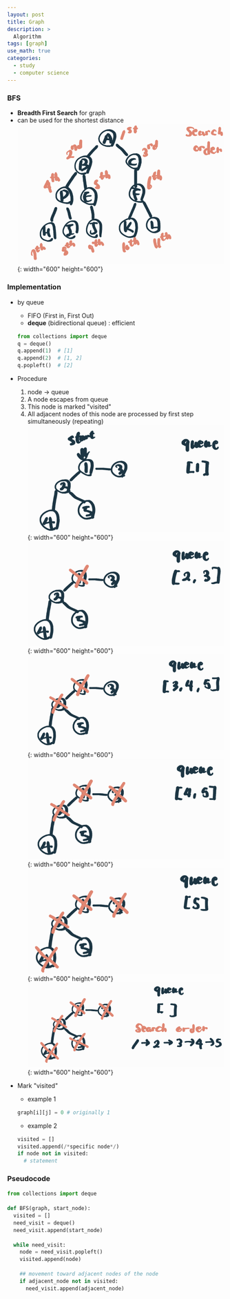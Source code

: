 ```yaml
---
layout: post
title: Graph
description: >
  Algorithm
tags: [graph]
use_math: true
categories:
  - study
  - computer science
---
```

### BFS
* **Breadth First Search** for graph<br>
* can be used for the shortest distance<br>
![그림1](https://github.com/hyun-jin891/hyun-jin891.github.io/blob/master/assets/img/63.PNG?raw=true){: width="600" height="600"}

### Implementation
* by queue
  * FIFO (First in, First Out)
  * **deque** (bidirectional queue) : efficient
  ~~~python
  from collections import deque
  q = deque()
  q.append(1)  # [1]
  q.append(2)  # [1, 2]
  q.popleft()  # [2]
  ~~~
* Procedure
  1. node → queue
  2. A node escapes from queue
  3. This node is marked "visited"
  4. All adjacent nodes of this node are processed by first step simultaneously (repeating)<br>
  ![그림2](https://github.com/hyun-jin891/hyun-jin891.github.io/blob/master/assets/img/64.PNG?raw=true){: width="600" height="600"}
  ![그림3](https://github.com/hyun-jin891/hyun-jin891.github.io/blob/master/assets/img/65.PNG?raw=true){: width="600" height="600"}
  ![그림4](https://github.com/hyun-jin891/hyun-jin891.github.io/blob/master/assets/img/66.PNG?raw=true){: width="600" height="600"}
  ![그림5](https://github.com/hyun-jin891/hyun-jin891.github.io/blob/master/assets/img/67.PNG?raw=true){: width="600" height="600"}
  ![그림6](https://github.com/hyun-jin891/hyun-jin891.github.io/blob/master/assets/img/68.PNG?raw=true){: width="600" height="600"}
  ![그림7](https://github.com/hyun-jin891/hyun-jin891.github.io/blob/master/assets/img/69.PNG?raw=true){: width="600" height="600"}

* Mark "visited"
  * example 1<br>
  ~~~python
  graph[i][j] = 0 # originally 1
  ~~~

  * example 2<br>
  ~~~python
  visited = []
  visited.append(/*specific node*/)
  if node not in visited:
    # statement
  ~~~

### Pseudocode
~~~python
from collections import deque

def BFS(graph, start_node):
  visited = []
  need_visit = deque()
  need_visit.append(start_node)

  while need_visit:
    node = need_visit.popleft()
    visited.append(node)

    ## movement toward adjacent nodes of the node
    if adjacent_node not in visited:
      need_visit.append(adjacent_node)
~~~
